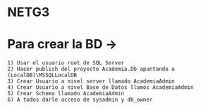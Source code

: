 # NETG3

# Para crear la BD -> 
	1) Usar el usuario root de SQL Server
	2) Hacer publish del proyecto Academia.Db apuntando a (LocalDB)\MSSQLLocalDB
	3) Crear Usuario a nivel server llamado AcademiaAdmin
	4) Crear Usuario a nivel Base de Datos llamos AcademiaAdmin
	5) Crear Schema llamado AcademiaAdmin
	6) A todos darle acceso de sysadmin y db_owner

